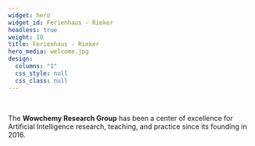 ```yaml
---
widget: hero
widget_id: Ferienhaus - Rieker
headless: true
weight: 10
title: Ferienhaus - Rieker
hero_media: welcome.jpg
design:
  columns: "1"
  css_style: null
  css_class: null
---
```


<br>

The **Wowchemy Research Group** has been a center of excellence for Artificial Intelligence research, teaching, and practice since its founding in 2016.

